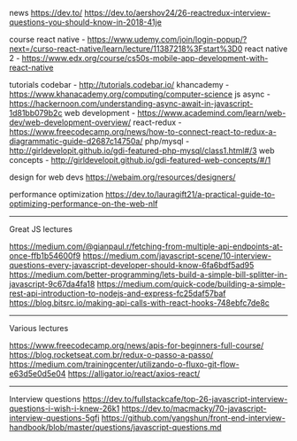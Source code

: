 news
https://dev.to/
https://dev.to/aershov24/26-reactredux-interview-questions-you-should-know-in-2018-41je

course
react native - https://www.udemy.com/join/login-popup/?next=/curso-react-native/learn/lecture/11387218%3Fstart%3D0
react native 2 - https://www.edx.org/course/cs50s-mobile-app-development-with-react-native

tutorials
codebar - http://tutorials.codebar.io/
khancademy - https://www.khanacademy.org/computing/computer-science
js async - https://hackernoon.com/understanding-async-await-in-javascript-1d81bb079b2c
web development - https://www.academind.com/learn/web-dev/web-development-overview/
react-redux - https://www.freecodecamp.org/news/how-to-connect-react-to-redux-a-diagrammatic-guide-d2687c14750a/
php/mysql - http://girldevelopit.github.io/gdi-featured-php-mysql/class1.html#/3
web concepts - http://girldevelopit.github.io/gdi-featured-web-concepts/#/1

design for web devs
https://webaim.org/resources/designers/

performance optimization
https://dev.to/lauragift21/a-practical-guide-to-optimizing-performance-on-the-web-nlf

--------------------------------------------------------------------------------------

Great JS lectures

https://medium.com/@gianpaul.r/fetching-from-multiple-api-endpoints-at-once-ffb1b54600f9
https://medium.com/javascript-scene/10-interview-questions-every-javascript-developer-should-know-6fa6bdf5ad95
https://medium.com/better-programming/lets-build-a-simple-bill-splitter-in-javascript-9c67da4fa18
https://medium.com/quick-code/building-a-simple-rest-api-introduction-to-nodejs-and-express-fc25daf57baf
https://blog.bitsrc.io/making-api-calls-with-react-hooks-748ebfc7de8c

---------------------------------------------------------------------------------------

Various lectures

https://www.freecodecamp.org/news/apis-for-beginners-full-course/
https://blog.rocketseat.com.br/redux-o-passo-a-passo/
https://medium.com/trainingcenter/utilizando-o-fluxo-git-flow-e63d5e0d5e04
https://alligator.io/react/axios-react/

---------------------------------------------------------------------------------------

Interview questions
https://dev.to/fullstackcafe/top-26-javascript-interview-questions-i-wish-i-knew-26k1
https://dev.to/macmacky/70-javascript-interview-questions-5gfi
https://github.com/yangshun/front-end-interview-handbook/blob/master/questions/javascript-questions.md
